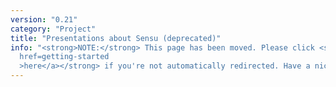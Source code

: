 ```yaml
---
version: "0.21"
category: "Project"
title: "Presentations about Sensu (deprecated)"
info: "<strong>NOTE:</strong> This page has been moved. Please click <strong><a
  href=getting-started
  >here</a></strong> if you're not automatically redirected. Have a nice day!"
---
```


<meta http-equiv="refresh" content="1;url=getting-started">
